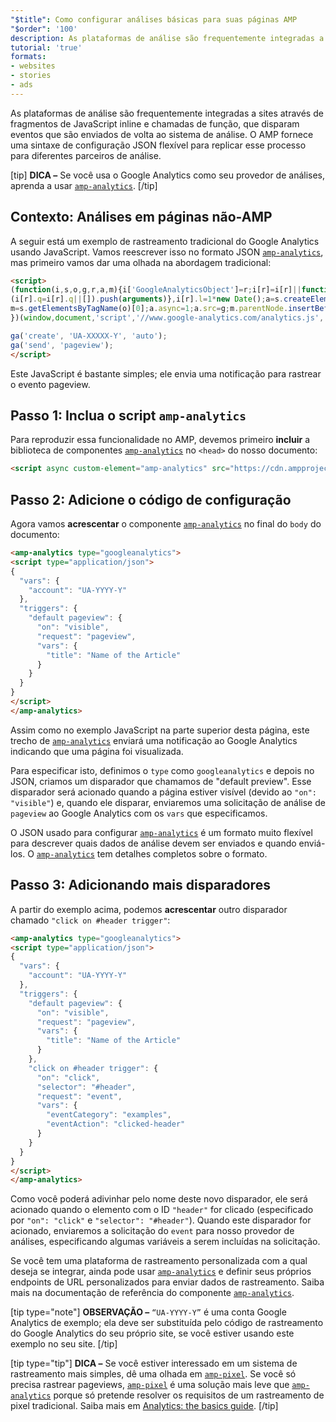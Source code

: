 ```yaml
---
"$title": Como configurar análises básicas para suas páginas AMP
"$order": '100'
description: As plataformas de análise são frequentemente integradas a sites através de fragmentos de JavaScript inline e chamadas de função, que disparam eventos que são enviados de volta ao sistema de análise.
tutorial: 'true'
formats:
- websites
- stories
- ads
---
```


As plataformas de análise são frequentemente integradas a sites através de fragmentos de JavaScript inline e chamadas de função, que disparam eventos que são enviados de volta ao sistema de análise. O AMP fornece uma sintaxe de configuração JSON flexível para replicar esse processo para diferentes parceiros de análise.

[tip] **DICA –** Se você usa o Google Analytics como seu provedor de análises, aprenda a usar [`amp-analytics`](../../../documentation/components/reference/amp-analytics.md). [/tip]

## Contexto: Análises em páginas não-AMP

A seguir está um exemplo de rastreamento tradicional do Google Analytics usando JavaScript. Vamos reescrever isso no formato JSON [`amp-analytics`](../../../documentation/components/reference/amp-analytics.md), mas primeiro vamos dar uma olhada na abordagem tradicional:

```html
<script>
(function(i,s,o,g,r,a,m){i['GoogleAnalyticsObject']=r;i[r]=i[r]||function(){
(i[r].q=i[r].q||[]).push(arguments)},i[r].l=1*new Date();a=s.createElement(o),
m=s.getElementsByTagName(o)[0];a.async=1;a.src=g;m.parentNode.insertBefore(a,m)
})(window,document,'script','//www.google-analytics.com/analytics.js','ga');

ga('create', 'UA-XXXXX-Y', 'auto');
ga('send', 'pageview');
</script>
```

Este JavaScript é bastante simples; ele envia uma notificação para rastrear o evento pageview.

## Passo 1: Inclua o script `amp-analytics`

Para reproduzir essa funcionalidade no AMP, devemos primeiro **incluir** a biblioteca de componentes [`amp-analytics`](../../../documentation/components/reference/amp-analytics.md) no `<head>` do nosso documento:

```html
<script async custom-element="amp-analytics" src="https://cdn.ampproject.org/v0/amp-analytics-0.1.js"></script>
```

## Passo 2: Adicione o código de configuração

Agora vamos **acrescentar** o componente [`amp-analytics`](../../../documentation/components/reference/amp-analytics.md) no final do `body` do documento:

```html
<amp-analytics type="googleanalytics">
<script type="application/json">
{
  "vars": {
    "account": "UA-YYYY-Y"
  },
  "triggers": {
    "default pageview": {
      "on": "visible",
      "request": "pageview",
      "vars": {
        "title": "Name of the Article"
      }
    }
  }
}
</script>
</amp-analytics>
```

Assim como no exemplo JavaScript na parte superior desta página, este trecho de [`amp-analytics`](../../../documentation/components/reference/amp-analytics.md) enviará uma notificação ao Google Analytics indicando que uma página foi visualizada.

Para especificar isto, definimos o `type` como `googleanalytics` e depois no JSON, criamos um disparador que chamamos de "default preview". Esse disparador será acionado quando a página estiver visível (devido ao `"on": "visible"`) e, quando ele disparar, enviaremos uma solicitação de análise de `pageview` ao Google Analytics com os `vars` que especificamos.

O JSON usado para configurar [`amp-analytics`](../../../documentation/components/reference/amp-analytics.md) é um formato muito flexível para descrever quais dados de análise devem ser enviados e quando enviá-los. O [`amp-analytics`](../../../documentation/components/reference/amp-analytics.md) tem detalhes completos sobre o formato.

## Passo 3: Adicionando mais disparadores

A partir do exemplo acima, podemos **acrescentar** outro disparador chamado `"click on #header trigger"`:

```html
<amp-analytics type="googleanalytics">
<script type="application/json">
{
  "vars": {
    "account": "UA-YYYY-Y"
  },
  "triggers": {
    "default pageview": {
      "on": "visible",
      "request": "pageview",
      "vars": {
        "title": "Name of the Article"
      }
    },
    "click on #header trigger": {
      "on": "click",
      "selector": "#header",
      "request": "event",
      "vars": {
        "eventCategory": "examples",
        "eventAction": "clicked-header"
      }
    }
  }
}
</script>
</amp-analytics>
```

Como você poderá adivinhar pelo nome deste novo disparador, ele será acionado quando o elemento com o ID `"header"` for clicado (especificado por `"on": "click"` e `"selector": "#header"`). Quando este disparador for acionado, enviaremos a solicitação do `event` para nosso provedor de análises, especificando algumas variáveis a serem incluídas na solicitação.

Se você tem uma plataforma de rastreamento personalizada com a qual deseja se integrar, ainda pode usar [`amp-analytics`](../../../documentation/components/reference/amp-analytics.md) e definir seus próprios endpoints de URL personalizados para enviar dados de rastreamento. Saiba mais na documentação de referência do componente [`amp-analytics`](../../../documentation/components/reference/amp-analytics.md).

[tip type="note"] **OBSERVAÇÃO –**  `“UA-YYYY-Y”` é uma conta Google Analytics de exemplo; ela deve ser substituída pelo código de rastreamento do Google Analytics do seu próprio site, se você estiver usando este exemplo no seu site. [/tip]

[tip type="tip"] **DICA –** Se você estiver interessado em um sistema de rastreamento mais simples, dê uma olhada em [`amp-pixel`](../../../documentation/components/reference/amp-pixel.md). Se você só precisa rastrear pageviews, [`amp-pixel`](../../../documentation/components/reference/amp-pixel.md) é uma solução mais leve que [`amp-analytics`](../../../documentation/components/reference/amp-analytics.md) porque só pretende resolver os requisitos de um rastreamento de pixel tradicional. Saiba mais em [Analytics: the basics guide](../../../documentation/guides-and-tutorials/optimize-measure/configure-analytics/analytics_basics.md). [/tip]
